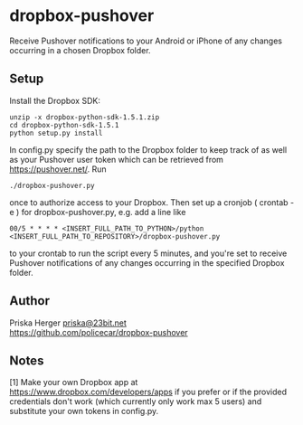 dropbox-pushover
================

Receive Pushover notifications to your Android or iPhone 
of any changes occurring in a chosen Dropbox folder.

Setup
-------

Install the Dropbox SDK: 

    unzip -x dropbox-python-sdk-1.5.1.zip
    cd dropbox-python-sdk-1.5.1
    python setup.py install 
    
In config.py specify the path to the Dropbox folder to keep track of as well as your Pushover
user token which can be retrieved from https://pushover.net/. Run
    
    ./dropbox-pushover.py
    
once to authorize access to your Dropbox. Then set up a cronjob ( crontab -e ) for dropbox-pushover.py, e.g. add a line like 
    
    00/5 * * * * <INSERT_FULL_PATH_TO_PYTHON>/python <INSERT_FULL_PATH_TO_REPOSITORY>/dropbox-pushover.py

to your crontab to run the script every 5 minutes, and you're set to receive Pushover notifications 
of any changes occurring in the specified Dropbox folder.

Author
-------
Priska Herger <priska@23bit.net>  
https://github.com/policecar/dropbox-pushover


Notes
-------
[1] Make your own Dropbox app at https://www.dropbox.com/developers/apps if you prefer or 
if the provided credentials don't work (which currently only work max 5 users)  and 
substitute your own tokens in config.py. 
